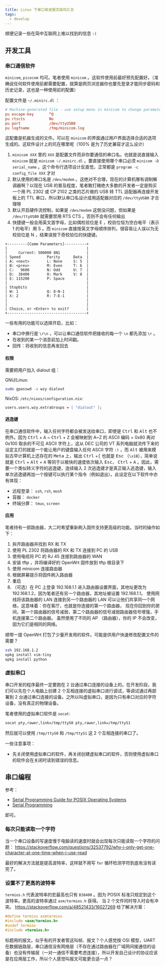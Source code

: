 ```yaml
---
title: Linux 下串口收发报文踩坑汇总
tags:
  - develop
---
```


顺便记录一些在简中互联网上难以找到的信息 `:(`

## 开发工具

### 串口通信软件

`minicom`, `picocom` 均可。笔者使用 `minicom` 。这软件使用前最好预先配置好。（准确说任何软件使用前都需要配置，就算是网页浏览器你也要先登录才能同步密码和历史记录，这也是一种使用前的配置）

配置文件是 `~/.minirc.dl` ：

```conf
# Machine-generated file - use setup menu in minicom to change parameters.
pu escape-key       ^Q
pu rtscts           No
pu port             /dev/ttyUSB0
pu logfname         /tmp/minicom.log
```

这配置是机器生成的文件。可以在 `minicom` 的界面通过用户界面选择合适的选项生成的。这软件设计上的坑在哪里呢（100% 是为了历史兼容才这么设计）

1. `minicom XXX` 里的 `XXX` 是配置文件而非你要通信的串口名。也就是说直接输入 `minicom` 就是 `minicom ~/.minirc.dl` 。要直接使用哪个串口必须 `minicom -D serial_name` 。这个命令行选项设计反直觉。正常都是 `program -c config_file XXX` 才对
2. 默认使用的串口名是 `/dev/modem` 。这绝对不合理，现在的计算机哪有调制解调器啊？以现在 USB 的普及程度，笔者敢打赌绝大多数的开发者一定是购买一个用 PL 2302 或 CP 2102 之类的芯片做的 USB 转 TTL 适配器再连接开发板上的 TTL 串口，所以默认串口名设计成用适配器对应的 `/dev/ttyUSB0` 才合理呀
3. 默认开启硬件流控制，如果是 `/dev/modem` 这倒没问题，但如果是 `/dev/ttyUSB0` 就需要禁用 RTS CTS 。否则不会有任何输出
4. 快捷键一般会用英文首字母，比如偶检验位是 E ，校验位恒为空白电平（表示 1 的电平）用 S 。而 `minicom` 直接按英文字母顺序排列，很容易让人误以为无校验位是 N ，结果误按下奇校验位的快捷键。

```text
+---------[Comm Parameters]----------+
|                                    |
|     Current: 500000 8N1            |
| Speed            Parity      Data  |
| A: <next>        L: None     S: 5  |
| B: <prev>        M: Even     T: 6  |
| C:   9600        N: Odd      U: 7  |
| D:  38400        O: Mark     V: 8  |
| E: 115200        P: Space          |
|                                    |
| Stopbits                           |
| W: 1             Q: 8-N-1          |
| X: 2             R: 7-E-1          |
|                                    |
|                                    |
| Choice, or <Enter> to exit?        |
+------------------------------------+
```

一些有用的功能可以选择开启，比如：

- 串口中换行是 `\r\n` ，可以让串口通信软件把接收的每一个 `\n` 都先添加 `\r` 。
- 在收到的某一个消息前加上时间戳。
- 回传：将收到的信息再发回去

#### 权限

需要把用户加入 dialout 组：

GNU/Linux:

```sh
sudo gpasswd -a wzy dialout
```

NixOS: `/etc/nixos/configuration.nix`:

```nix
users.users.wzy.extraGroups = [ "dialout" ];
```

#### 逃逸键

<!-- markdownlint-disable MD033 -->

在串口通信软件中，输入任何字符都会被发送给串口，即使是 <kbd>Ctrl</kbd> 和 <kbd>Alt</kbd> 也不例外。因为 <kbd>Ctrl</kbd> + <kbd>A</kbd> ~ <kbd>Ctrl</kbd> + <kbd>Z</kbd> 会被映射到 A~Z 的 ASCII 编码 + 0x80 再对 0x100 取余的不可见 ASCII 字符上，这从 DEC 公司的 VT 系列电脑就流传下来的设定主打的就是一个能让用户的键盘输入任何 ASCII 字符 `:)` ，而 <kbd>Alt</kbd> 被用来模拟古早计算机上还存在的 <kbd>Meta</kbd> 上，输出 <kbd>Ctrl</kbd> +<kbd>\[</kbd> 也就是 <kbd>Esc</kbd> （`\x1B`），简单说就是 <kbd>Ctrl</kbd> + <kbd>Alt</kbd> + <kbd>A</kbd> 等同于以极快的速度依次输入 <kbd>Esc</kbd>， <kbd>Ctrl</kbd> + <kbd>A</kbd> 。因此，需要一个类似转义字符的逃逸键，连续输入 2 次逃逸键才是真正输入逃逸键，输入单次逃逸键再加一个按键可以执行某个指令（例如退出）。此设定在以下软件中亦有体现：

<!-- markdownlint-enable MD033 -->

- 远程登录： `ssh`, `rsh`, `mosh`
- 容器： `docker`
- 终端分屏： `tmux`, `screen`

#### 应用

笔者持有一部路由器，大二时希望重新刷入固件支持更高级的功能。当时的操作如下：

1. 拆开路由器并找到 RX 和 TX
2. 使用 PL 2302 将路由器的 RX 和 TX 连接到 PC 的 USB
3. 使用电缆将 PC 的 RJ 45 连接到路由器的 WAN
4. 安装 tftp ，并将编译好的 OpenWrt 固件放到 tftp 根目录下
5. 使用 minicom 连接路由器
6. 根据屏幕提示将固件刷入路由器
7. 重启
8. （可选）在 PC 上登录 192.168.1.1 进入路由器设置界面，其地址更改为 192.168.1.2，因为笔者还有另一个路由器，其地址被设置 192.168.1.1。 使用网线将该路由器的 LAN 连接到另一个路由器的 LAN 可以让他们共享同一个网络，这意味着：你在客厅，也就是你连接的第一个路由器， 现在你回到你的房间，第一个路由器的信号减弱，第二个路由器的信号减弱路由器信号增强，手机连接第二个路由器。 虽然使用了不同的 AP （路由器），你的 IP 不会改变，因为它们是相同的网络。

顺带一提 OpenWrt 打包了少量开发用的软件。可能是供用户快速修改配置文件的需要？

```sh
ssh 192.168.1.2
opkg install vim-tiny
opkg install python
```

### 虚拟串口

串口开发的程序最终一定要跑在 2 台通过串口连接的设备上的。在开发阶段，我们可以先在个人电脑上创建 2 个互相连接的虚拟串口进行调试，等调试通过再部署到 2 台通过串口连接的设备。之所以叫虚拟串口，是因为只有串口对应的字符设备，没有真正的物理设备。

笔者使用的虚拟串口软件是 `socat`:

```sh
socat pty,rawer,link=/tmp/ttyS0 pty,rawer,link=/tmp/ttyS1
```

然后就可以使用 `/tmp/ttyS0` 和 `/tmp/ttyS1` 这 2 个互相连接的串口了。

一些注意事项：

- 先关闭使用虚拟串口的软件，再关闭创建虚拟串口的软件，否则使用虚拟串口的软件会在关闭时读到错误的信息。

## 串口编程

参考：

- [Serial Programming Guide for POSIX Operating Systems](http://mathdesc.fr/documents/serial/serial.html)
- [Serial Programming](https://en.wikibooks.org/wiki/Serial_Programming)

即可。

### 每次只能读取一个字符

当一个串口设备的写速度慢于电脑读的速度时就会出现每次只能读取一个字符的问题：
<https://stackoverflow.com/questions/32537792/why-i-only-get-one-character-at-one-time-when-i-use-read>

最好的解决方法就是提高波特率，这样就不用写 `for` 循环检测字符到底有没有读完了。

### 设置不了更高的波特率

`termios.h` 代表波特率的宏最高也只有 `B38400` 。因为 POSIX 标准只规定到这个波特率。更高的波特率通过 `asm/termios.h` 获得。
当 2 个文件同时导入时会有冲突。 <https://stackoverflow.com/a/48521433/16027269> 给了解决方案：

```c
#define termios asmtermios
#include <asm/termios.h>
#undef termios
#include <termios.h>
```

标题用的报文。似乎有的开发者管这叫帧、报文？个人感觉按 OSI 模型，UART 在数据链路层，串口通信没有网络层（不存在通过路由器在广域网间接通信的设备）也没有传输层（一对一通信不需要考虑连接），所以开发自己设计的协议应该是在应用层工作，所以个人感觉叫报文可能更合适一点？

